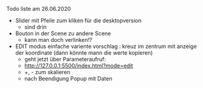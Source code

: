 Todo liste am 26.06.2020

- Slider mit Pfeile zum kliken für die desktopversion
    - sind drin
- Bouton in der Scene zu andere Scene 
    - kann man doch verlinken!?
- EDIT modus einfache variente vorschlag : kreuz im zentrum mit anzeige der koordinate (dann könnte mann die werte kopieren)
    - geht jetzt über Parameteraufruf:  
    - http://127.0.0.1:5500/index.html?mode=edit
    - +, - zum skalieren
    - nach Beendigung Popup mit Daten

